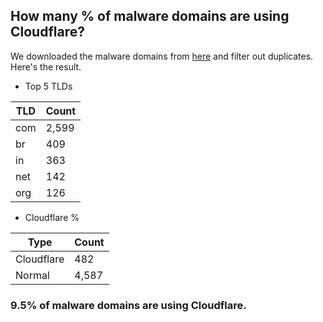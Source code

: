 ## How many % of malware domains are using Cloudflare?


We downloaded the malware domains from [here](https://urlhaus.abuse.ch) and filter out duplicates.
Here's the result.


[//]: # (start replacement)


- Top 5 TLDs

| TLD | Count |
| --- | --- |
| com | 2,599 |
| br | 409 |
| in | 363 |
| net | 142 |
| org | 126 |


- Cloudflare %

| Type | Count |
| --- | --- |
| Cloudflare | 482 |
| Normal | 4,587 |


### 9.5% of malware domains are using Cloudflare.
